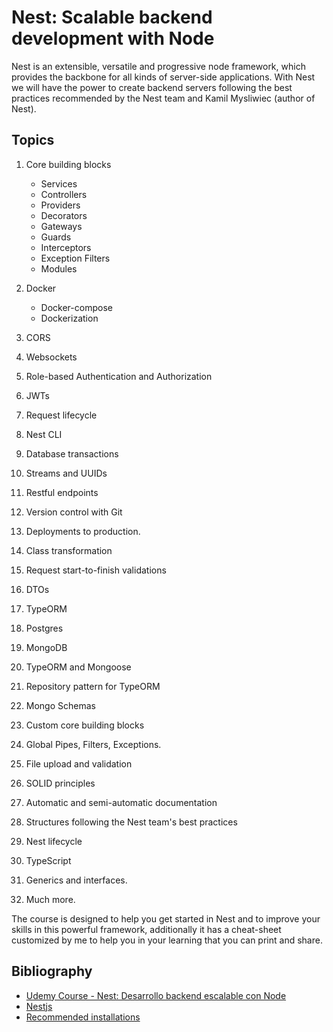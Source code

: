 # Nest: Scalable backend development with Node

Nest is an extensible, versatile and progressive node framework, which provides the backbone for all kinds of server-side applications. With Nest we will have the power to create backend servers following the best practices recommended by the Nest team and Kamil Mysliwiec (author of Nest).

## Topics

1. Core building blocks

    - Services
    - Controllers
    - Providers
    - Decorators
    - Gateways
    - Guards
    - Interceptors
    - Exception Filters
    - Modules

2. Docker
   
   - Docker-compose
   - Dockerization

3. CORS

4. Websockets

5. Role-based Authentication and Authorization

6. JWTs

7. Request lifecycle

8. Nest CLI

9. Database transactions

10. Streams and UUIDs

11. Restful endpoints

12. Version control with Git

13. Deployments to production.

14. Class transformation

15. Request start-to-finish validations

16. DTOs

17. TypeORM

18. Postgres

19. MongoDB

20. TypeORM and Mongoose

21. Repository pattern for TypeORM

22. Mongo Schemas

23. Custom core building blocks

24. Global Pipes, Filters, Exceptions.

25. File upload and validation

26. SOLID principles

27. Automatic and semi-automatic documentation

28. Structures following the Nest team's best practices

29. Nest lifecycle

30. TypeScript

31. Generics and interfaces.

32. Much more.

The course is designed to help you get started in Nest and to improve your skills in this powerful framework, additionally it has a cheat-sheet customized by me to help you in your learning that you can print and share.


## Bibliography

  - [Udemy Course - Nest: Desarrollo backend escalable con Node](https://www.udemy.com/course/nest-framework/?kw=nest+desarrollo&src=sac)
  - [Nestjs](https://docs.nestjs.com/)
  - [Recommended installations](https://gist.github.com/Klerith/c0ef4f48d986e2cf3308bb54fff84ea5)